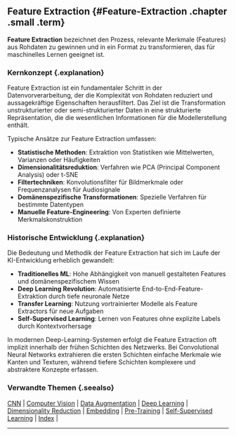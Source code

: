 ## Feature Extraction {#Feature-Extraction .chapter .small .term}

**Feature Extraction** bezeichnet den Prozess, relevante Merkmale (Features) aus Rohdaten zu gewinnen und in ein Format zu transformieren, das für maschinelles Lernen geeignet ist.

### Kernkonzept {.explanation}

Feature Extraction ist ein fundamentaler Schritt in der Datenvorverarbeitung, der die Komplexität von Rohdaten reduziert und aussagekräftige Eigenschaften herausfiltert.
Das Ziel ist die Transformation unstrukturierter oder semi-strukturierter Daten in eine strukturierte Repräsentation, die die wesentlichen Informationen für die Modellerstellung enthält.

Typische Ansätze zur Feature Extraction umfassen:

- **Statistische Methoden**: Extraktion von Statistiken wie Mittelwerten, Varianzen oder Häufigkeiten
- **Dimensionalitätsreduktion**: Verfahren wie PCA (Principal Component Analysis) oder t-SNE
- **Filtertechniken**: Konvolutionsfilter für Bildmerkmale oder Frequenzanalysen für Audiosignale
- **Domänenspezifische Transformationen**: Spezielle Verfahren für bestimmte Datentypen
- **Manuelle Feature-Engineering**: Von Experten definierte Merkmalskonstruktion

### Historische Entwicklung {.explanation}

Die Bedeutung und Methodik der Feature Extraction hat sich im Laufe der KI-Entwicklung erheblich gewandelt:

- **Traditionelles ML**: Hohe Abhängigkeit von manuell gestalteten Features und domänenspezifischem Wissen
- **Deep Learning Revolution**: Automatisierte End-to-End-Feature-Extraktion durch tiefe neuronale Netze
- **Transfer Learning**: Nutzung vortrainierter Modelle als Feature Extractors für neue Aufgaben
- **Self-Supervised Learning**: Lernen von Features ohne explizite Labels durch Kontextvorhersage

In modernen Deep-Learning-Systemen erfolgt die Feature Extraction oft implizit innerhalb der frühen Schichten des Netzwerks.
Bei Convolutional Neural Networks extrahieren die ersten Schichten einfache Merkmale wie Kanten und Texturen, während tiefere Schichten komplexere und abstraktere Konzepte erfassen.

### Verwandte Themen {.seealso}

[CNN](#CNN) |
[Computer Vision](#Computer-Vision) |
[Data Augmentation](#Data-Augmentation) |
[Deep Learning](#Deep-Learning) |
[Dimensionality Reduction](#Dimensionality-Reduction) |
[Embedding](#Embedding) |
[Pre-Training](#Pre-Training) |
[Self-Supervised Learning](#Self-Supervised-Learning) |
[Index](#Index) |

----


